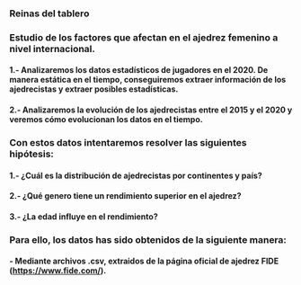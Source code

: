 ### Reinas del tablero
### Estudio de los factores que afectan en el ajedrez femenino a nivel internacional.

#### 1.- Analizaremos los datos estadísticos de jugadores en el 2020. De manera estática en el tiempo, conseguiremos extraer información de los ajedrecistas y extraer posibles estadísticas.

#### 2.- Analizaremos la evolución de los ajedrecistas entre el 2015 y el 2020 y veremos cómo evolucionan los datos en el tiempo.


### Con estos datos intentaremos resolver las siguientes hipótesis:

#### 1.- ¿Cuál es la distribución de ajedrecistas por continentes y país?

#### 2.- ¿Qué genero tiene un rendimiento superior en el ajedrez?

#### 3.- ¿La edad influye en el rendimiento?

### Para ello, los datos has sido obtenidos de la siguiente manera:

#### - Mediante archivos .csv, extraidos de la página oficial de ajedrez FIDE (https://www.fide.com/).

